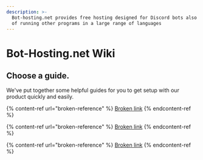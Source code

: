 ```yaml
---
description: >-
  Bot-hosting.net provides free hosting designed for Discord bots also capable
  of running other programs in a large range of languages
---
```


# Bot-Hosting.net Wiki

## Choose a guide.

We've put together some helpful guides for you to get setup with our product quickly and easily.

{% content-ref url="broken-reference" %}
[Broken link](broken-reference)
{% endcontent-ref %}

{% content-ref url="broken-reference" %}
[Broken link](broken-reference)
{% endcontent-ref %}

{% content-ref url="broken-reference" %}
[Broken link](broken-reference)
{% endcontent-ref %}
